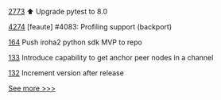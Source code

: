 
[2773](https://github.com/hyperledger/aries-cloudagent-python/pull/2773) :arrow_up: Upgrade pytest to 8.0

[4274](https://github.com/hyperledger/iroha/pull/4274) [feaute] #4083: Profiling support (backport)

[164](https://github.com/hyperledger/iroha-python/pull/164) Push iroha2 python sdk MVP to repo

[133](https://github.com/hyperledger-labs/hlf-connector/pull/133) Introduce capability to get anchor peer nodes in a channel

[132](https://github.com/hyperledger-labs/hlf-connector/pull/132) Increment version after release


[See more >>>](https://start-here.hyperledger.org/pull-requests)
